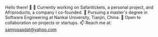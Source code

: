 Hello there! 👋
🔭 Currently working on Safaritickets, a personal project, and Afriproducts, a company I co-founded.
🌱 Pursuing a master's degree in Software Engineering at Nankai University, Tianjin, China.
👯 Open to collaboration on projects or startups.
📫 Reach me at: samjosaadat@yahoo.com
